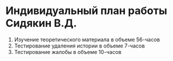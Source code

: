 # Индивидуальный план работы Сидякин В.Д.

1. Изучение теоретического  материала в объеме 56-часов
2. Тестирование удаления истории в объеме 7-часов
3. Тестирование жалобы в объеме 10-часов